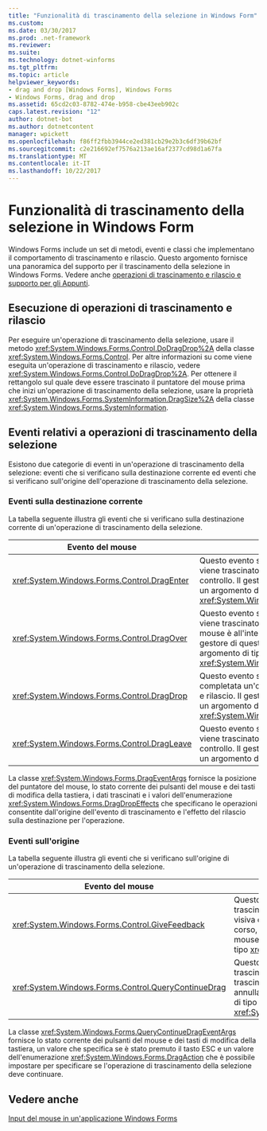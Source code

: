 ```yaml
---
title: "Funzionalità di trascinamento della selezione in Windows Form"
ms.custom: 
ms.date: 03/30/2017
ms.prod: .net-framework
ms.reviewer: 
ms.suite: 
ms.technology: dotnet-winforms
ms.tgt_pltfrm: 
ms.topic: article
helpviewer_keywords:
- drag and drop [Windows Forms], Windows Forms
- Windows Forms, drag and drop
ms.assetid: 65cd2c03-8782-474e-b958-cbe43eeb902c
caps.latest.revision: "12"
author: dotnet-bot
ms.author: dotnetcontent
manager: wpickett
ms.openlocfilehash: f86ff2fbb3944ce2ed381cb29e2b3c6df39b62bf
ms.sourcegitcommit: c2e216692ef7576a213ae16af2377cd98d1a67fa
ms.translationtype: MT
ms.contentlocale: it-IT
ms.lasthandoff: 10/22/2017
---
```

# <a name="drag-and-drop-functionality-in-windows-forms"></a>Funzionalità di trascinamento della selezione in Windows Form
Windows Forms include un set di metodi, eventi e classi che implementano il comportamento di trascinamento e rilascio. Questo argomento fornisce una panoramica del supporto per il trascinamento della selezione in Windows Forms.  Vedere anche [operazioni di trascinamento e rilascio e supporto per gli Appunti](http://msdn.microsoft.com/library/fe5ebfwe\(v=vs.110\)).  
  
## <a name="performing-drag-and-drop-operations"></a>Esecuzione di operazioni di trascinamento e rilascio  
 Per eseguire un'operazione di trascinamento della selezione, usare il metodo <xref:System.Windows.Forms.Control.DoDragDrop%2A> della classe <xref:System.Windows.Forms.Control>. Per altre informazioni su come viene eseguita un'operazione di trascinamento e rilascio, vedere <xref:System.Windows.Forms.Control.DoDragDrop%2A>. Per ottenere il rettangolo sul quale deve essere trascinato il puntatore del mouse prima che inizi un'operazione di trascinamento della selezione, usare la proprietà <xref:System.Windows.Forms.SystemInformation.DragSize%2A> della classe <xref:System.Windows.Forms.SystemInformation>.  
  
## <a name="events-related-to-drag-and-drop-operations"></a>Eventi relativi a operazioni di trascinamento della selezione  
 Esistono due categorie di eventi in un'operazione di trascinamento della selezione: eventi che si verificano sulla destinazione corrente ed eventi che si verificano sull'origine dell'operazione di trascinamento della selezione.  
  
### <a name="events-on-the-current-target"></a>Eventi sulla destinazione corrente  
 La tabella seguente illustra gli eventi che si verificano sulla destinazione corrente di un'operazione di trascinamento della selezione.  
  
|Evento del mouse|Descrizione|  
|-----------------|-----------------|  
|<xref:System.Windows.Forms.Control.DragEnter>|Questo evento si verifica quando un oggetto viene trascinato all'interno dei limiti del controllo. Il gestore di questo evento riceve un argomento di tipo <xref:System.Windows.Forms.DragEventArgs>.|  
|<xref:System.Windows.Forms.Control.DragOver>|Questo evento si verifica quando un oggetto viene trascinato mentre il puntatore del mouse è all'interno dei limiti del controllo. Il gestore di questo evento riceve un argomento di tipo <xref:System.Windows.Forms.DragEventArgs>.|  
|<xref:System.Windows.Forms.Control.DragDrop>|Questo evento si verifica quando viene completata un'operazione di trascinamento e rilascio. Il gestore di questo evento riceve un argomento di tipo <xref:System.Windows.Forms.DragEventArgs>.|  
|<xref:System.Windows.Forms.Control.DragLeave>|Questo evento si verifica quando un oggetto viene trascinato all'esterno dei limiti del controllo. Il gestore di questo evento riceve un argomento di tipo <xref:System.EventArgs>.|  
  
 La classe <xref:System.Windows.Forms.DragEventArgs> fornisce la posizione del puntatore del mouse, lo stato corrente dei pulsanti del mouse e dei tasti di modifica della tastiera, i dati trascinati e i valori dell'enumerazione <xref:System.Windows.Forms.DragDropEffects> che specificano le operazioni consentite dall'origine dell'evento di trascinamento e l'effetto del rilascio sulla destinazione per l'operazione.  
  
### <a name="events-on-the-source"></a>Eventi sull'origine  
 La tabella seguente illustra gli eventi che si verificano sull'origine di un'operazione di trascinamento della selezione.  
  
|Evento del mouse|Descrizione|  
|-----------------|-----------------|  
|<xref:System.Windows.Forms.Control.GiveFeedback>|Questo evento si verifica durante un'operazione di trascinamento. Permette di fornire all'utente un'indicazione visiva dell'operazione di trascinamento della selezione in corso, ad esempio cambiando l'aspetto del puntatore del mouse. Il gestore di questo evento riceve un argomento di tipo <xref:System.Windows.Forms.GiveFeedbackEventArgs>.|  
|<xref:System.Windows.Forms.Control.QueryContinueDrag>|Questo evento si verifica durante un'operazione di trascinamento e rilascio e consente all'origine del trascinamento di determinare se l'operazione deve essere annullata. Il gestore di questo evento riceve un argomento di tipo <xref:System.Windows.Forms.QueryContinueDragEventArgs>.|  
  
 La classe <xref:System.Windows.Forms.QueryContinueDragEventArgs> fornisce lo stato corrente dei pulsanti del mouse e dei tasti di modifica della tastiera, un valore che specifica se è stato premuto il tasto ESC e un valore dell'enumerazione <xref:System.Windows.Forms.DragAction> che è possibile impostare per specificare se l'operazione di trascinamento della selezione deve continuare.  
  
## <a name="see-also"></a>Vedere anche  
 [Input del mouse in un'applicazione Windows Forms](../../../docs/framework/winforms/mouse-input-in-a-windows-forms-application.md)
